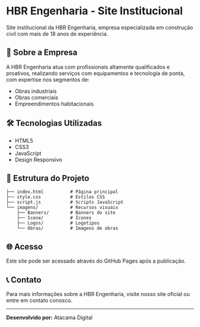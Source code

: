 # HBR Engenharia - Site Institucional

Site institucional da HBR Engenharia, empresa especializada em construção civil com mais de 18 anos de experiência.

## 🚀 Sobre a Empresa

A HBR Engenharia atua com profissionais altamente qualificados e proativos, realizando serviços com equipamentos e tecnologia de ponta, com expertise nos segmentos de:

- Obras industriais
- Obras comerciais
- Empreendimentos habitacionais

## 🛠️ Tecnologias Utilizadas

- HTML5
- CSS3
- JavaScript
- Design Responsivo

## 📁 Estrutura do Projeto

```
├── index.html          # Página principal
├── style.css           # Estilos CSS
├── script.js           # Scripts JavaScript
└── imagens/            # Recursos visuais
    ├── Banners/        # Banners do site
    ├── Icone/          # Ícones
    ├── Logos/          # Logotipos
    └── Obras/          # Imagens de obras
```

## 🌐 Acesso

Este site pode ser acessado através do GitHub Pages após a publicação.

## 📞 Contato

Para mais informações sobre a HBR Engenharia, visite nosso site oficial ou entre em contato conosco.

---

**Desenvolvido por:** Atacama Digital
